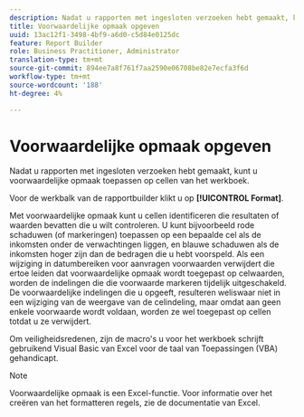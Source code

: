 ```yaml
---
description: Nadat u rapporten met ingesloten verzoeken hebt gemaakt, kunt u voorwaardelijke opmaak toepassen op cellen van het werkboek.
title: Voorwaardelijke opmaak opgeven
uuid: 13ac12f1-3498-4bf9-a6d0-c5d84e0125dc
feature: Report Builder
role: Business Practitioner, Administrator
translation-type: tm+mt
source-git-commit: 894ee7a8f761f7aa2590e06708be82e7ecfa3f6d
workflow-type: tm+mt
source-wordcount: '188'
ht-degree: 4%

---
```



# Voorwaardelijke opmaak opgeven

Nadat u rapporten met ingesloten verzoeken hebt gemaakt, kunt u voorwaardelijke opmaak toepassen op cellen van het werkboek.

Voor de werkbalk van de rapportbuilder klikt u op **[!UICONTROL Format]**.

Met voorwaardelijke opmaak kunt u cellen identificeren die resultaten of waarden bevatten die u wilt controleren. U kunt bijvoorbeeld rode schaduwen (of markeringen) toepassen op een bepaalde cel als de inkomsten onder de verwachtingen liggen, en blauwe schaduwen als de inkomsten hoger zijn dan de bedragen die u hebt voorspeld. Als een wijziging in datumbereiken voor aanvragen voorwaarden verwijdert die ertoe leiden dat voorwaardelijke opmaak wordt toegepast op celwaarden, worden de indelingen die die voorwaarde markeren tijdelijk uitgeschakeld. De voorwaardelijke indelingen die u opgeeft, resulteren weliswaar niet in een wijziging van de weergave van de celindeling, maar omdat aan geen enkele voorwaarde wordt voldaan, worden ze wel toegepast op cellen totdat u ze verwijdert.

Om veiligheidsredenen, zijn de macro&#39;s u voor het werkboek schrijft gebruikend Visual Basic van Excel voor de taal van Toepassingen (VBA) gehandicapt.

>[!NOTE]
>
>Voorwaardelijke opmaak is een Excel-functie. Voor informatie over het creëren van het formatteren regels, zie de documentatie van Excel.

